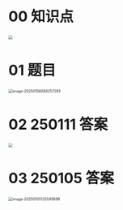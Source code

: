 # 00 知识点

<img src="https://cvp.oss-cn-shanghai.aliyuncs.com/202501111734230.png" style="zoom:50%;" />



# 01 题目

<img src="https://cvp.oss-cn-shanghai.aliyuncs.com/202501060842363.png" alt="image-20250106084257293" style="zoom:50%;" />



# 02 250111 答案

<img src="https://cvp.oss-cn-shanghai.aliyuncs.com/202501111753196.png" style="zoom:50%;" />



# 03 250105 答案

<img src="https://cvp.oss-cn-shanghai.aliyuncs.com/202501051320748.png" alt="image-20250105132045699" style="zoom:50%;" />
